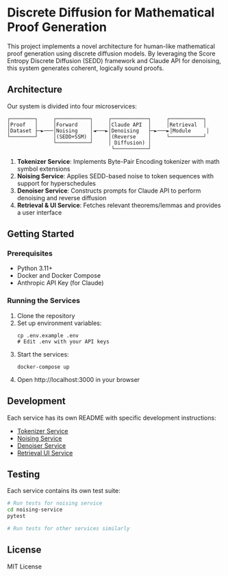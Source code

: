 # Discrete Diffusion for Mathematical Proof Generation

This project implements a novel architecture for human-like mathematical proof generation using discrete diffusion models. By leveraging the Score Entropy Discrete Diffusion (SEDD) framework and Claude API for denoising, this system generates coherent, logically sound proofs.

## Architecture

Our system is divided into four microservices:

```
┌────────┐     ┌───────────┐     ┌────────────┐     ┌───────────┐
│Proof   │     │Forward    │     │Claude API  │     │Retrieval  │
│Dataset ├─►───│Noising    │◄───►│Denoising   ├─►───►│Module     │
└────────┘     │(SEDD+SSM) │     │(Reverse    │     └───────────┘
               └───────────┘     │ Diffusion) │
                                  └───────────┘
```

1. **Tokenizer Service**: Implements Byte-Pair Encoding tokenizer with math symbol extensions
2. **Noising Service**: Applies SEDD-based noise to token sequences with support for hyperschedules
3. **Denoiser Service**: Constructs prompts for Claude API to perform denoising and reverse diffusion
4. **Retrieval & UI Service**: Fetches relevant theorems/lemmas and provides a user interface

## Getting Started

### Prerequisites

- Python 3.11+
- Docker and Docker Compose
- Anthropic API Key (for Claude)

### Running the Services

1. Clone the repository
2. Set up environment variables:
   ```
   cp .env.example .env
   # Edit .env with your API keys
   ```
3. Start the services:
   ```
   docker-compose up
   ```
4. Open http://localhost:3000 in your browser

## Development

Each service has its own README with specific development instructions:

- [Tokenizer Service](./tokenizer-service/README.md)
- [Noising Service](./noising-service/README.md)
- [Denoiser Service](./denoiser-service/README.md)
- [Retrieval UI Service](./retrieval-ui-service/README.md)

## Testing

Each service contains its own test suite:

```bash
# Run tests for noising service
cd noising-service
pytest

# Run tests for other services similarly
```

## License

MIT License
